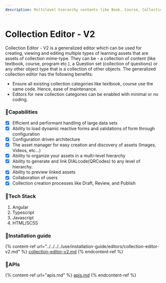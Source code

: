 ```yaml
---
description: Multilevel hierarchy contents like Book, Course, Collection, etc.
---
```


# Collection Editor - V2

Collection Editor - V2 is a generalized editor which can be used for creating, viewing and editing multiple types of learning assets that are assets of collection mime-type. They can be - a collection of content (like textbook, course, program etc.), a Question set (collection of questions) or any other object type that is a collection of other objects. The generalized collection editor has the following benefits:

* Ensure all existing collection categories like textbook, course use the same code. Hence, ease of maintenance.
* Editors for new collection categories can be enabled with minimal or no coding.

### :stars:Capabilities

* [x] Efficient and performant handling of large data sets
* [x] Ability to load dynamic reactive forms and validations of form through configuration
* [x] Configuration driven architecture
* [x] The asset manager for easy creation and discovery of assets (Images, Videos, etc…)
* [x] Ability to organize your assets in a multi-level hierarchy
* [x] Ability to generate and link DIALcode(QRCodes) to any level of hierarchy.
* [x] Ability to preview linked assets
* [x] Collaboration of users
* [x] Collection creation processes like Draft, Review, and Publish

### :stars:Tech Stack

1. Angular
2. Typescript
3. Javascript
4. HTML/SCSS

### :stars:Installation guide

{% content-ref url="../../../../use/installation-guide/editors/collection-editor-v2.md" %}
[collection-editor-v2.md](../../../../use/installation-guide/editors/collection-editor-v2.md)
{% endcontent-ref %}

### :stars:APIs

{% content-ref url="apis.md" %}
[apis.md](apis.md)
{% endcontent-ref %}
